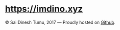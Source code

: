 # https://imdino.xyz
© Sai Dinesh Tumu, 2017 — Proudly hosted on <a href="https://pages.github.com/">Github</a>.
